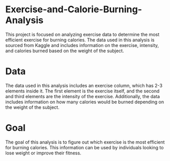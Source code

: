 # Exercise-and-Calorie-Burning-Analysis
This project is focused on analyzing exercise data to determine the most efficient exercise for burning calories. The data used in this analysis is sourced from Kaggle and includes information on the exercise, intensity, and calories burned based on the weight of the subject.

# Data

The data used in this analysis includes an exercise column, which has 2-3 elements inside it. The first element is the exercise itself, and the second and third elements are the intensity of the exercise. Additionally, the data includes information on how many calories would be burned depending on the weight of the subject.

# Goal

The goal of this analysis is to figure out which exercise is the most efficient for burning calories. This information can be used by individuals looking to lose weight or improve their fitness.

